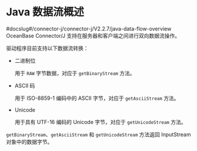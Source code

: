 # Java 数据流概述 

#docslug#/connector-j/connector-j/V2.2.7/java-data-flow-overview
OceanBase Connector/J 支持在服务器和客户端之间进行双向数据流操作。

驱动程序目前支持以下数据流转换：

* 二进制位

  用于 `RAW` 字节数据，对应于 `getBinaryStream` 方法。
  

* ASCII 码

  用于 ISO-8859-1 编码中的 ASCII 字节，对应于 `getAsciiStream` 方法。
  

* Unicode

  用于具有 UTF-16 编码的 Unicode 字节，对应于 `getUnicodeStream` 方法。
  


`getBinaryStream`、`getAsciiStream` 和 `getUnicodeStream` 方法返回 InputStream 对象中的数据字节。

